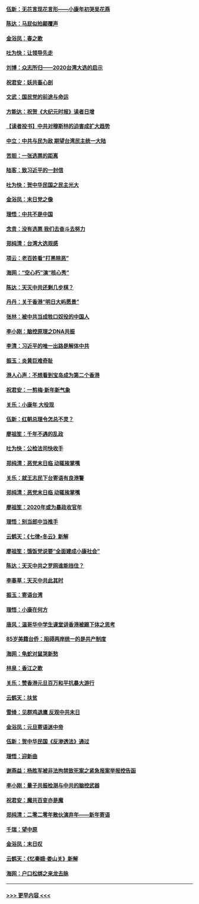 #### [伍新：无花言现花言形——小康年初哭吴花燕](../pages/nsc993/n11800044.md?t=01180401) 
#### [陈达：马屁似拍颠覆声](../pages/nsc993/n11800010.md?t=01180401) 
#### [金浴凤：春之歌](../pages/nsc993/n11797687.md?t=01180401) 
#### [吐为快：让领导先走](../pages/nsc993/n11797512.md?t=01180401) 
#### [刘博：众志所归——2020台湾大选的启示](../pages/nsc993/n11796878.md?t=01180401) 
#### [祝君安：妖共畜心剖](../pages/nsc993/n11794273.md?t=01180401) 
#### [文武：国民党的前途与命运](../pages/nsc993/n11794198.md?t=01180401) 
#### [方能达：祝贺《大纪元时报》读者日增](../pages/nsc993/n11793807.md?t=01180401) 
#### [【读者投书】中共对穆斯林的迫害成扩大趋势](../pages/nsc993/n11791371.md?t=01180401) 
#### [中立：中共与民为敌 期望台湾民主统一大陆](../pages/nsc993/n11790392.md?t=01180401) 
#### [苦胆：一张选票的距离](../pages/nsc993/n11788914.md?t=01180401) 
#### [陆客：致习近平的一封信](../pages/nsc993/n11788867.md?t=01180401) 
#### [吐为快：贺中华民国之民主光大](../pages/nsc993/n11788618.md?t=01180401) 
#### [金浴凤：末日党之像](../pages/nsc993/n11787475.md?t=01180401) 
#### [理悟：中共不是中国](../pages/nsc993/n11787463.md?t=01180401) 
#### [念贲：没有选票  我们去奋斗去努力](../pages/nsc993/n11787398.md?t=01180401) 
#### [郑纯清：台湾大选观感](../pages/nsc993/n11786210.md?t=01180401) 
#### [项云：老百姓看“打黑除恶”](../pages/nsc993/n11785398.md?t=01180401) 
#### [海网：“空心朽”演“核心秀”](../pages/nsc993/n11783874.md?t=01180401) 
#### [陈达：天灭中共还剩几步棋？](../pages/nsc993/n11783719.md?t=01180401) 
#### [丹丹：关于香港“明日大屿愿景”](../pages/nsc993/n11783273.md?t=01180401) 
#### [张林：被中共当成牲口奴役的中国人](../pages/nsc993/n11782397.md?t=01180401) 
#### [李小刚：脑控原理之DNA共振](../pages/nsc993/n11780962.md?t=01180401) 
#### [李清：习近平的唯一出路是解体中共](../pages/nsc993/n11780866.md?t=01180401) 
#### [振玉：炎黄巨难奇耻](../pages/nsc993/n11779632.md?t=01180401) 
#### [港人心声：不想看到宝岛成为第二个香港](../pages/nsc993/n11778817.md?t=01180401) 
#### [祝君安：一剪梅‧新年新气象](../pages/nsc993/n11776340.md?t=01180401) 
#### [关乐：小康年 大役现](../pages/nsc993/n11774213.md?t=01180401) 
#### [伍新：红朝总理令怎总不灵？](../pages/nsc993/n11770813.md?t=01180401) 
#### [廖祖笙：千年不遇的乱政](../pages/nsc993/n11770373.md?t=01180401) 
#### [吐为快：公检法司快收手](../pages/nsc993/n11770359.md?t=01180401) 
#### [郑纯清：恶党末日临 动辄挨掌嘴](../pages/nsc993/n11769912.md?t=01180401) 
#### [关乐：就王志民下台寄语有良港警](../pages/nsc993/n11769903.md?t=01180401) 
#### [郑纯清：恶党末日临 动辄挨掌嘴](../pages/nsc993/n11769356.md?t=01180401) 
#### [廖祖笙：2020年或为暴政收官年](../pages/nsc993/n11768216.md?t=01180401) 
#### [理悟：别当郎中当推手](../pages/nsc993/n11768243.md?t=01180401) 
#### [云鹤天：《七律▪冬云》新解](../pages/nsc993/n11768204.md?t=01180401) 
#### [廖祖笙：饿饭党说要“全面建成小康社会”](../pages/nsc993/n11767482.md?t=01180401) 
#### [陈达：天灭中共之罗网谁能挡住？](../pages/nsc993/n11767465.md?t=01180401) 
#### [李春草：天灭中共此其时](../pages/nsc993/n11767452.md?t=01180401) 
#### [振玉：寄语台湾](../pages/nsc993/n11767432.md?t=01180401) 
#### [理悟：小康在何方](../pages/nsc993/n11767394.md?t=01180401) 
#### [唐风：温哥华中学生课堂讲香港被踢下体之思考](../pages/nsc993/n11766848.md?t=01180401) 
#### [85岁美籍台侨：阻碍两岸统一的是共产制度](../pages/nsc993/n11765043.md?t=01180401) 
#### [海网：龟蛇对鼠哭新愁](../pages/nsc993/n11764895.md?t=01180401) 
#### [林泉：香江之歌](../pages/nsc993/n11764415.md?t=01180401) 
#### [关乐：赞香港元旦百万和平抗暴大游行](../pages/nsc993/n11764382.md?t=01180401) 
#### [云鹤天：扶贫](../pages/nsc993/n11764245.md?t=01180401) 
#### [雪绮：见群鸡退鹰  反观中共末日](../pages/nsc993/n11762112.md?t=01180401) 
#### [金浴凤：元旦寄语迷中帝](../pages/nsc993/n11761788.md?t=01180401) 
#### [伍新：贺中华民国《反渗透法》通过](../pages/nsc993/n11761994.md?t=01180401) 
#### [理悟：迎新曲](../pages/nsc993/n11761152.md?t=01180401) 
#### [谢燕益：杨胜军被非法拘禁致死案之紧急报案举报控告函](../pages/nsc993/n11756134.md?t=01180401) 
#### [李小刚：量子共振检测与中共的脑控武器](../pages/nsc993/n11754518.md?t=01180401) 
#### [祝君安：魔共百变亦是魔](../pages/nsc993/n11754469.md?t=01180401) 
#### [郑纯清：二零二零年散伙演弃年——新年寄语](../pages/nsc993/n11754195.md?t=01180401) 
#### [千瑞：望中原](../pages/nsc993/n11754159.md?t=01180401) 
#### [金浴凤：末日叹](../pages/nsc993/n11752359.md?t=01180401) 
#### [云鹤天：《忆秦娥‧娄山关》新解](../pages/nsc993/n11752348.md?t=01180401) 
#### [海网：户口松绑之来龙去脉](../pages/nsc993/n11752328.md?t=01180401) 

----
#### [ >>> 更早内容 <<< ](../indexes/nsc993-earlier.md)
